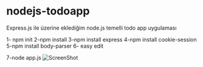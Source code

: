 # nodejs-todoapp
Express.js ile üzerine eklediğim node.js temelli todo app uygulaması

1- npm init
2-npm install
3-npm install express
4-npm install cookie-session
5-npm install body-parser
6- easy edit

7-node app.js
![ScreenShot](https://i.imgyukle.com/2019/12/21/R6Psas.png)

